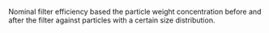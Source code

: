 ﻿Nominal filter efficiency based the particle weight concentration before and after the filter against particles with a certain size distribution.